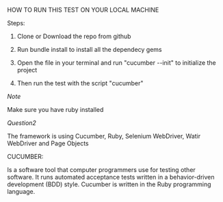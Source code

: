 HOW TO RUN THIS TEST ON YOUR LOCAL MACHINE

Steps:

1. Clone or Download the repo from github

2. Run bundle install to install all the dependecy gems

3. Open the file in your terminal and run "cucumber --init" to initialize the project

4. Then run the test with the script "cucumber"

*Note* 

Make sure you have ruby installed

*Question2*

The framework is using Cucumber, Ruby, Selenium WebDriver, Watir WebDriver and Page Objects

CUCUMBER: 

Is a software tool that computer programmers use for testing other software.
It runs automated acceptance tests written in a behavior-driven development (BDD) style. Cucumber is written in the Ruby programming language.
